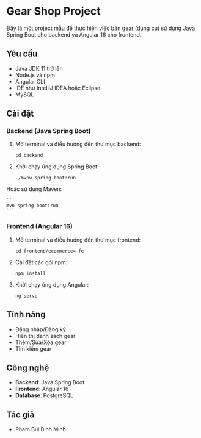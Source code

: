 # Gear Shop Project

Đây là một project mẫu để thực hiện việc bán gear (dụng cụ) sử dụng Java Spring Boot cho backend và Angular 16 cho frontend.

## Yêu cầu

- Java JDK 11 trở lên
- Node.js và npm
- Angular CLI
- IDE như IntelliJ IDEA hoặc Eclipse
- MySQL

## Cài đặt

### Backend (Java Spring Boot)

1. Mở terminal và điều hướng đến thư mục backend:

    ```
    cd backend
    ```

2. Khởi chạy ứng dụng Spring Boot:

    ```
    ./mvnw spring-boot:run
    ```

Hoặc sử dụng Maven:

    ```
    mvn spring-boot:run
    ```

### Frontend (Angular 16)

1. Mở terminal và điều hướng đến thư mục frontend:

    ```
    cd frontend/ecommerce=-fe
    ```

2. Cài đặt các gói npm:

    ```
    npm install
    ```

3. Khởi chạy ứng dụng Angular:

    ```
    ng serve
    ```
## Tính năng

- Đăng nhập/Đăng ký
- Hiển thị danh sách gear
- Thêm/Sửa/Xóa gear
- Tìm kiếm gear

## Công nghệ

- **Backend**: Java Spring Boot
- **Frontend**: Angular 16
- **Database**: PostgreSQL

## Tác giả

- Pham Bui Binh Minh

